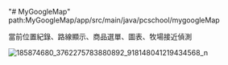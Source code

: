 "# MyGoogleMap" 
path:MyGoogleMap/app/src/main/java/pcschool/mygoogleMap

當前位置紀錄、路線顯示、商品選單、圖表、牧場接近偵測



![185874680_3762275783880892_918148041219434568_n](https://github.com/sme322-ui/MyGoogleMap/assets/71810019/6506d511-3469-48dc-b740-cd97ed6092d9)
